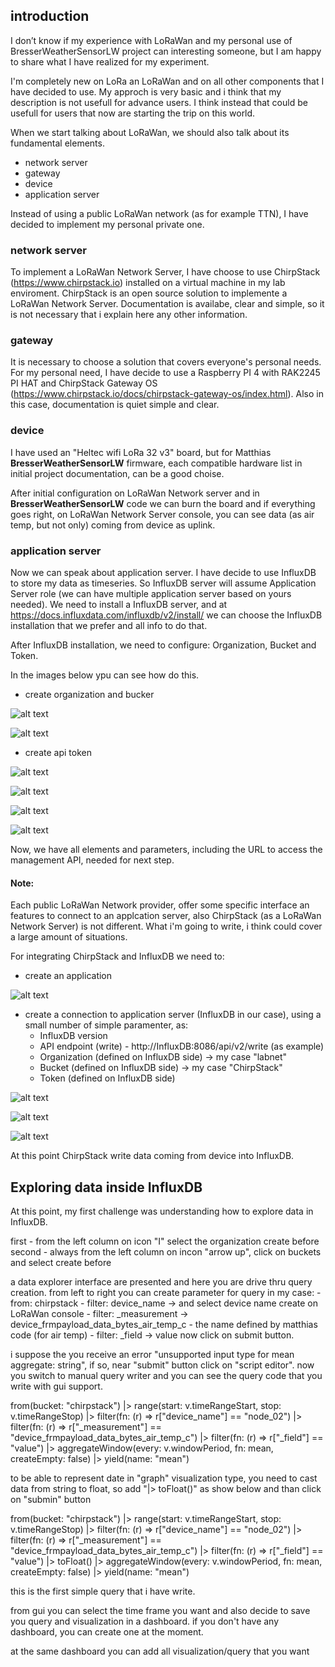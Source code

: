 ## introduction

I don’t know if my experience with LoRaWan and my personal use of BresserWeatherSensorLW project can interesting someone, but I am happy to share what I have realized for my experiment.

I'm completely new on LoRa an LoRaWan and on all other components that I have decided to use. My approch is very basic and i think that my description is not usefull for advance users. I think instead that could be usefull for users that now are starting the trip on this world.

When we start talking about LoRaWan, we should also talk about its fundamental elements.

- network server
- gateway
- device
- application server

Instead of using a public LoRaWan network (as for example TTN), I have decided to implement my personal private one.

### network server
To implement a LoRaWan Network Server, I have choose to use ChirpStack (https://www.chirpstack.io) installed on a virtual machine in my lab enviroment.
ChirpStack is an open source solution to implemente a LoRaWan Network Server. Documentation is availabe, clear and simple, so it is not necessary that i explain here any other information.

### gateway
It is necessary to choose a solution that covers everyone's personal needs.
For my personal need, I have decide to use a Raspberry PI 4 with RAK2245 PI HAT and ChirpStack Gateway OS (https://www.chirpstack.io/docs/chirpstack-gateway-os/index.html).
Also in this case, documentation is quiet simple and clear.

### device
I have used an "Heltec wifi LoRa 32 v3" board, but for Matthias **BresserWeatherSensorLW** firmware, each compatible hardware list in initial project documentation, can be a good choise.

After initial configuration on LoRaWan Network server and in **BresserWeatherSensorLW** code we can burn the board and if everything goes right, on LoRaWan Network Server console, you can see data (as air temp, but not only) coming from device as uplink.

### application server
Now we can speak about application server.
I have decide to use InfluxDB to store my data as timeseries. So InfluxDB server will assume Application Server role (we can have multiple application server based on yours needed).
We need to install a InfluxDB server, and at https://docs.influxdata.com/influxdb/v2/install/ we can choose the InfluxDB installation that we prefer and all info to do that.

After InfluxDB installation, we need to configure: Organization, Bucket and Token.

In the images below ypu can see how do this.

+ create organization and bucker

![alt text](image-01.png)

![alt text](image-02.png)

+ create api token

![alt text](image-03.png)

![alt text](image-04.png)

![alt text](image-05.png)

![alt text](image-06.png)


Now, we have all elements and parameters, including the URL to access the management API, needed for next step.


#### Note:
Each public LoRaWan Network provider, offer some specific interface an features to connect to an applcation server, also ChirpStack (as a LoRaWan Network Server) is not different. What i'm going to write, i think could cover a large amount of situations.


For integrating ChirpStack and InfluxDB we need to:

+ create an application

![alt text](image-07.png)

+ create a connection to application server (InfluxDB in our case), using a small number of simple paramenter, as:
  - InfluxDB version 
  - API endpoint (write) - http://InfluxDB:8086/api/v2/write (as example)
  - Organization (defined on InfluxDB side) -> my case "labnet"
  - Bucket       (defined on InfluxDB side) -> my case "ChirpStack"
  - Token        (defined on InfluxDB side)

![alt text](image-08.png)

![alt text](image-09.png)

![alt text](image-10.png)

At this point ChirpStack write data coming from device into InfluxDB.


## Exploring data inside InfluxDB

At this point, my first challenge was understanding how to explore data in InfluxDB.

first   - from the left column on icon "I" select the organization create before<br>
second  - always from the left column on incon "arrow up", click on buckets and select create before

a data explorer interface are presented and here you are drive thru query creation.
 from left to right you can create parameter for query
 in my case: 
	- from:		chirpstack
	- filter:	device_name		-> and select device name create on LoRaWan console
	- filter:	_measurement	-> device_frmpayload_data_bytes_air_temp_c - the name defined by matthias code (for air temp)
	- filter:	_field			-> value
 now click on submit button.
 
 i suppose the you receive an error "unsupported input type for mean aggregate: string", if so, near "submit" button click on "script editor". now you switch to manual query writer and you can see the query code that you write with gui support.
 
 from(bucket: "chirpstack")
  |> range(start: v.timeRangeStart, stop: v.timeRangeStop)
  |> filter(fn: (r) => r["device_name"] == "node_02")
  |> filter(fn: (r) => r["_measurement"] == "device_frmpayload_data_bytes_air_temp_c")
  |> filter(fn: (r) => r["_field"] == "value")
  |> aggregateWindow(every: v.windowPeriod, fn: mean, createEmpty: false)
  |> yield(name: "mean")
  
  to be able to represent date in "graph" visualization type, you need to cast data from string to float, so add "|> toFloat()" as show below and than click on "submin" button
  
 from(bucket: "chirpstack")
   |> range(start: v.timeRangeStart, stop: v.timeRangeStop)
   |> filter(fn: (r) => r["device_name"] == "node_02")
   |> filter(fn: (r) => r["_measurement"] == "device_frmpayload_data_bytes_air_temp_c")
   |> filter(fn: (r) => r["_field"] == "value")
   |> toFloat()
   |> aggregateWindow(every: v.windowPeriod, fn: mean, createEmpty: false)
   |> yield(name: "mean")

this is the first simple query that i have write.

from gui you can select the time frame you want and also decide to save you query and visualization in a dashboard.
if you don't have any dashboard, you can create one at the moment.

at the same dashboard you can add all visualization/query that you want



[def]: #exploring-data-inside-influxdb